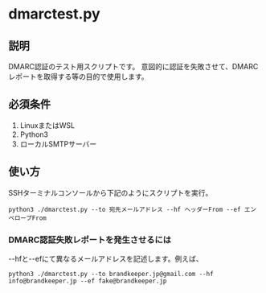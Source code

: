 # dmarctest.py

## 説明
DMARC認証のテスト用スクリプトです。
意図的に認証を失敗させて、DMARCレポートを取得する等の目的で使用します。

## 必須条件
1. LinuxまたはWSL
2. Python3
3. ローカルSMTPサーバー

## 使い方
SSHターミナルコンソールから下記のようにスクリプトを実行。

```
python3 ./dmarctest.py --to 宛先メールアドレス --hf ヘッダーFrom --ef エンベロープFrom
```

###  DMARC認証失敗レポートを発生させるには
--hfと--efにて異なるメールアドレスを記述します。例えば、

```
python3 ./dmarctest.py --to brandkeeper.jp@gmail.com --hf info@brandkeeper.jp --ef fake@brandkeeper.jp
```



